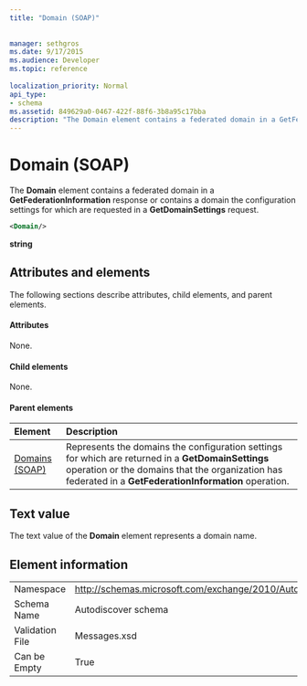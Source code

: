 ```yaml
---
title: "Domain (SOAP)"
 
 
manager: sethgros
ms.date: 9/17/2015
ms.audience: Developer
ms.topic: reference
 
localization_priority: Normal
api_type:
- schema
ms.assetid: 849629a0-0467-422f-88f6-3b8a95c17bba
description: "The Domain element contains a federated domain in a GetFederationInformation response or contains a domain the configuration settings for which are requested in a GetDomainSettings request."
---
```


# Domain (SOAP)

The **Domain** element contains a federated domain in a **GetFederationInformation** response or contains a domain the configuration settings for which are requested in a **GetDomainSettings** request. 
  
```XML
<Domain/> 
```

 **string**
## Attributes and elements

The following sections describe attributes, child elements, and parent elements.
  
#### Attributes

None.
  
#### Child elements

None.
  
#### Parent elements

|**Element**|**Description**|
|:-----|:-----|
|[Domains (SOAP)](domains-soap.md) <br/> |Represents the domains the configuration settings for which are returned in a **GetDomainSettings** operation or the domains that the organization has federated in a **GetFederationInformation** operation.  <br/> |
   
## Text value

The text value of the **Domain** element represents a domain name. 
  
## Element information

|||
|:-----|:-----|
|Namespace  <br/> |http://schemas.microsoft.com/exchange/2010/Autodiscover  <br/> |
|Schema Name  <br/> |Autodiscover schema  <br/> |
|Validation File  <br/> |Messages.xsd  <br/> |
|Can be Empty  <br/> |True  <br/> |
   

